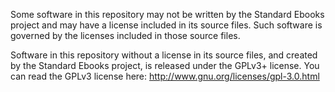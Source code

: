 Some software in this repository may not be written by the Standard Ebooks project and may have a license included in its source files.  Such software is governed by the licenses included in those source files.

Software in this repository without a license in its source files, and created by the Standard Ebooks project, is released under the GPLv3+ license.  You can read the GPLv3 license here: http://www.gnu.org/licenses/gpl-3.0.html
